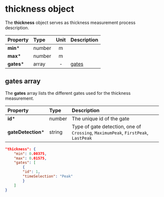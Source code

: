 # **thickness** object

The **thickness** object serves as thickness measurement process description.

| Property   | Type   | Unit | Description           |
| :--------- | :----- | :--: | :-------------------- |
| **min***   | number |  m   |                       |
| **max***   | number |  m   |                       |
| **gates*** | array  |  -   | [gates](#gates-array) |


## **gates** array

The **gates** array lists the different gates used for the thickness measurement. 

| Property           | Type   | Description                                                                       |
| :----------------- | :----- | :-------------------------------------------------------------------------------- |
| **id***            | number | The unique id of the gate                                                         |
| **gateDetection*** | string | Type of gate detection, one of `Crossing`, `MaximumPeak`, `FirstPeak`, `LastPeak` |


```json
"thickness": {
    "min": 0.00375,
    "max": 0.01575,
    "gates": [
        {
        "id": 1,
        "timeSelection": "Peak"
        }
    ]
}
```

